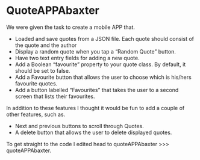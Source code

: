 # QuoteAPPAbaxter
We were given the task to create a mobile APP that.

- Loaded and save quotes from a JSON file. Each quote should consist of the quote and the author
- Display a random quote when you tap a “Random Quote” button.
- Have two text entry fields for adding a new quote.
- Add a Boolean “favourite” property to your quote class. By default, it should be set to false.
- Add a Favourite button that allows the user to choose which is his/hers favourite quotes.
- Add a button labelled “Favourites” that takes the user to a second screen that lists their favourites. 

In addition to these features I thought it would be fun to add a couple of other features, such as.

- Next and previous buttons to scroll through Quotes.
- A delete button that allows the user to delete displayed quotes.

To get straight to the code I edited head to quoteAPPAbaxter >>> quoteAPPAbaxter.
